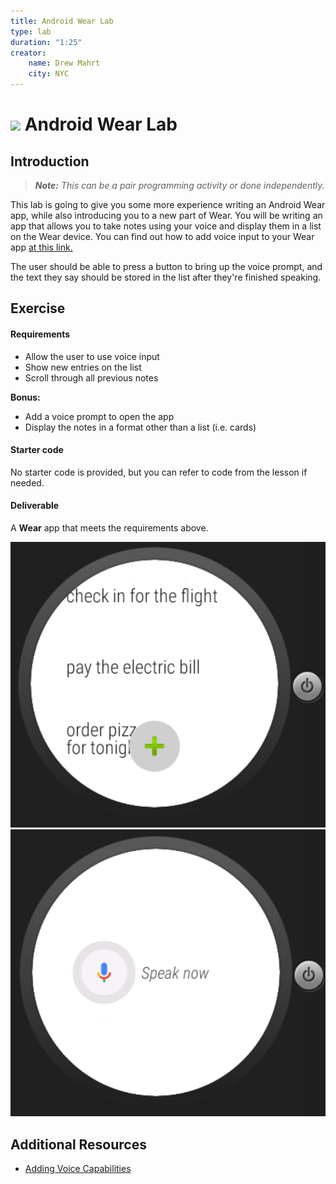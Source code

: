 ```yaml
---
title: Android Wear Lab
type: lab
duration: "1:25"
creator:
    name: Drew Mahrt
    city: NYC
---
```


# ![](https://ga-dash.s3.amazonaws.com/production/assets/logo-9f88ae6c9c3871690e33280fcf557f33.png) Android Wear Lab

## Introduction

> ***Note:*** _This can be a pair programming activity or done independently._

This lab is going to give you some more experience writing an Android Wear app, while also introducing you to a new part of Wear. You will be writing an app that allows you to take notes using your voice and display them in a list on the Wear device. You can find out how to add voice input to your Wear app [at this link.](http://developer.android.com/training/wearables/apps/voice.html#FreeFormSpeech)

The user should be able to press a button to bring up the voice prompt, and the text they say should be stored in the list after they're finished speaking.

## Exercise

#### Requirements

- Allow the user to use voice input
- Show new entries on the list
- Scroll through all previous notes

**Bonus:**
- Add a voice prompt to open the app
- Display the notes in a format other than a list (i.e. cards)

#### Starter code

No starter code is provided, but you can refer to code from the lesson if needed.

#### Deliverable

A **Wear** app that meets the requirements above.

<p align="center">
  <img src="./screenshots/screen2.png"/>
  <img src="./screenshots/screen1.png"/>
</p>

## Additional Resources

- [Adding Voice Capabilities](http://developer.android.com/training/wearables/apps/voice.html#FreeFormSpeech)
